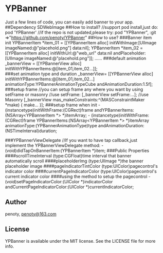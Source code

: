 # YPBanner
Just a few lines of code, you can easily add banner to your app. 
##Dependency
SDWebImage
##How to install?
        //support pod install,just do:
        pod 'YPBanner' 
        //if the repo is not updated,please try:
        pod "YPBanner", :git =>"https://github.com/penoty/YPBanner"
##How to use?
###Banner item init
        YPBannerItem *item_01 = [[YPBannerItem alloc] initWithImage:[UIImage imageNamed:@"placehold.png"] data:nil];
        YPBannerItem *item_02 = [[YPBannerItem alloc] initWithUrl:@"web_url" 
                                                             data:nil 
                                                   andPlaceholder:[UIImage imageNamed:@"placehold.png"]];
        ......
###default animation
        _bannerView = [[YPBannerView alloc] initWithYPBannerItems:@[item_01,item_02...]];     
###set animation type and duration
        _bannerView= [[YPBannerView alloc] initWithYPBannerItems:@[item_01,item_02...] 
                                                   animationType:YPBannerAnimationTypeCube 
                                            andAnimationDuration:1.5f];
###setup frame
        //you can setup frame any where you want by using setFrame or masonry
        //use setFrame:
        [_bannerView setFrame:...];
        //use Masonry
        [_bannerView mas_makeConstraints:^(MASConstraintMaker *make) {
                make...
         }];
###setup frame when init
        - (instancetype)initWithFrame:(CGRect)frame
                     andYPBannerItems:(NSArray<YPBannerItem *> *)itemArray;
        - (instancetype)initWithFrame:(CGRect)frame
                        YPBannerItems:(NSArray<YPBannerItem *> *)itemArray      
                        animationType:(YPBannerAnimationType)type
                 andAnimationDuration:(NSTimeInterval)duration;

###YPBannerViewDelegate
        //If you want to have tap callback,just implement the YPBannerViewDelegate method:
        - (void)didTapOnBannerItem:(YPBannerItem *)item;
###Public Properties
####scrollTimeInterval
        (type:CGFloat)time interval that banner automatically scroll
####placeholderImg
        (type:UIImage *)the banner placeholder image 
####pageIndicatorTintColor
        (type:UIColor)pagecontrol's indicator color
####currentPageIndicatorColor
        (type:UIColor)pagecontrol's current indicator color
####using the method to setup the pagecontrol
        - (void)setPageIndicatorColor:(UIColor *)indicatorColor andCurrentPageIndicatorColor:(UIColor *)currentIndicatorColor;
## Author
penoty, penoty@163.com
## License
YPBanner is available under the MIT license. See the LICENSE file for more info.
